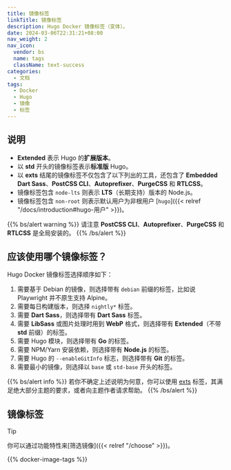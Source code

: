 ```yaml
---
title: 镜像标签
linkTitle: 镜像标签
description: Hugo Docker 镜像标签（变体）。
date: 2024-03-06T22:31:21+08:00
nav_weight: 2
nav_icon:
  vendor: bs
  name: tags
  className: text-success
categories:
  - 文档
tags:
  - Docker
  - Hugo
  - 镜像
  - 标签
---
```


## 说明

- __Extended__ 表示 Hugo 的**扩展版本**。
- 以 **std** 开头的镜像标签表示**标准版** Hugo。
- 以 **exts** 结尾的镜像标签不仅包含了以下列出的工具，还包含了 **Embedded Dart Sass**、**PostCSS CLI**、**Autoprefixer**、**PurgeCSS** 和 **RTLCSS**。
- 镜像标签包含 `node-lts` 则表示 **LTS**（长期支持）版本的 Node.js。
- 镜像标签包含 `non-root` 则表示默认用户为非根用户 [`hugo`]({{< relref "/docs/introduction#hugo-用户" >}})。

{{% bs/alert warning %}}
请注意 **PostCSS CLI**、**Autoprefixer**、**PurgeCSS** 和 **RTLCSS** 是全局安装的。
{{% /bs/alert %}}

## 应该使用哪个镜像标签？

Hugo Docker 镜像标签选择顺序如下：

1. 需要基于 Debian 的镜像，则选择带有 `debian` 前缀的标签，比如说 Playwright 并不原生支持 Alpine。
1. 需要每日构建版本，则选择 `nightly*` 标签。
1. 需要 **Dart Sass**，则选择带有 **Dart Sass** 标签。
1. 需要 **LibSass** 或图片处理时用到 **WebP** 格式，则选择带有 **Extended**（不带 **std** 前缀）的标签。
1. 需要 Hugo 模块，则选择带有 **Go** 的标签。
1. 需要 NPM/Yarn 安装依赖，则选择带有 **Node.js** 的标签。
1. 需要 Hugo 的 `--enableGitInfo` 标志，则选择带有 **Git** 的标签。
1. 需要最小的镜像，则选择以 `base` 或 `std-base` 开头的标签。

{{% bs/alert info %}}
若你不确定上述说明为何意，你可以使用 [exts](#exts) 标签，其满足绝大部分主题的要求，或者向主题作者请求帮助。
{{% /bs/alert %}}

## 镜像标签

> [!TIP]
> 你可以通过功能特性来[筛选镜像]({{< relref "/choose" >}})。

{{% docker-image-tags %}}
